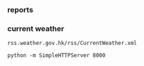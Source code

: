 
### reports
### current weather
`rss.weather.gov.hk/rss/CurrentWeather.xml`

`python -m SimpleHTTPServer 8000`
